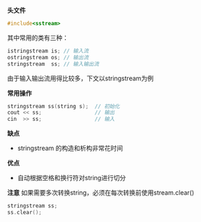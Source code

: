 **头文件**
```cpp
#include<sstream>
```
其中常用的类有三种：
```cpp
istringstream is; // 输入流
ostringstream os; // 输出流
stringstream  ss; // 输入输出流
```

由于输入输出流用得比较多，下文以stringstream为例

**常用操作**
```cpp
stringstream ss(string s);  // 初始化
cout << ss;                 // 输出
cin  >> ss;                 // 输入
```

**缺点**
* stringstream 的构造和析构非常花时间

**优点**
* 自动根据空格和换行符对string进行切分

**注意**
如果需要多次转换string，必须在每次转换前使用stream.clear()
```cpp
stringstream ss;
ss.clear();
```
